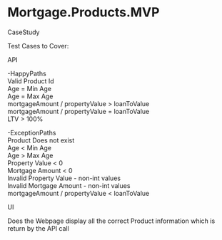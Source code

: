 # Mortgage.Products.MVP
CaseStudy


Test Cases to Cover:  

API  

-HappyPaths  
Valid Product Id  
Age = Min Age  
Age = Max Age  
mortgageAmount / propertyValue > loanToValue  
mortgageAmount / propertyValue = loanToValue  
LTV > 100%


-ExceptionPaths  
Product Does not exist  
Age < Min Age  
Age > Max Age  
Property Value < 0  
Mortgage Amount < 0  
Invalid Property Value - non-int values    
Invalid Mortgage Amount - non-int values  
mortgageAmount / propertyValue < loanToValue  

UI

Does the Webpage display all the correct Product information which is return by the API call
